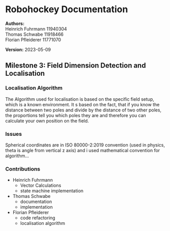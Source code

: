 # Robohockey Documentation
**Authors:**</br>
Heinrich Fuhrmann 11940304 </br>
Thomas Schwabe 11918466</br>
Florian Pfleiderer 11771070</br>

**Version:** 
2023-05-09

## Milestone 3: Field Dimension Detection and Localisation

### Localisation Algorithm
The Algorithm used for localisation is based on the specific field setup, which is a known environment.
It s based on the fact, that if you know the distance between two poles and divide by the distance of two other poles, the proportions tell you
which poles they are and therefore you can calculate your own position on the field.

### Issues 
Spherical coordinates are in ISO 80000-2:2019 convention (used in physics, theta is angle from vertical z axis) and i used mathematical convention for algorithm...

### Contributions
- Heinrich Fuhrmann
    - Vector Calculations
    - state machine implementation
- Thomas Schwabe
    - documentation
    - implementation 
- Florian Pfleiderer
    - code refactoring
    - localisation algorithm
